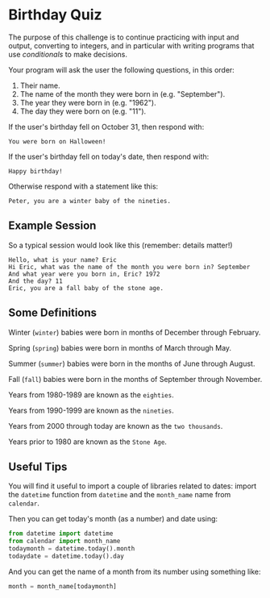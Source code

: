 # Birthday Quiz

The purpose of this challenge is to continue practicing with input and output, converting to integers,
and in particular with writing programs that use *conditionals* to make decisions.

Your program will ask the user the following questions, in this order:

1. Their name.
2. The name of the month they were born in (e.g. "September").
3. The year they were born in (e.g. "1962").
4. The day they were born on (e.g. "11").

If the user's birthday fell on October 31, then respond with:

```You were born on Halloween!```

If the user's birthday fell on today's date, then respond with:

```Happy birthday!```

Otherwise respond with a statement like this:

```Peter, you are a winter baby of the nineties.```

## Example Session

So a typical session would look like this (remember: details matter!)

    Hello, what is your name? Eric
    Hi Eric, what was the name of the month you were born in? September
    And what year were you born in, Eric? 1972
    And the day? 11
    Eric, you are a fall baby of the stone age.

## Some Definitions

Winter (```winter```) babies were born in months of December through February.

Spring (```spring```) babies were born in months of March through May.

Summer (```summer```) babies were born in the months of June through August.

Fall (```fall```) babies were born in the months of September through November.

Years from 1980-1989 are known as the ```eighties```.

Years from 1990-1999 are known as the ```nineties```.

Years from 2000 through today are known as the ```two thousands```.

Years prior to 1980 are known as the ```Stone Age```.

## Useful Tips

You will find it useful to import a couple of libraries related to dates: import the ```datetime```
function from ```datetime``` and the ```month_name``` name from ```calendar```.

Then you can get today's month (as a number) and date using:

```python
from datetime import datetime
from calendar import month_name
todaymonth = datetime.today().month
todaydate = datetime.today().day
```

And you can get the name of a month from its number using something like:

```python
month = month_name[todaymonth]
```
